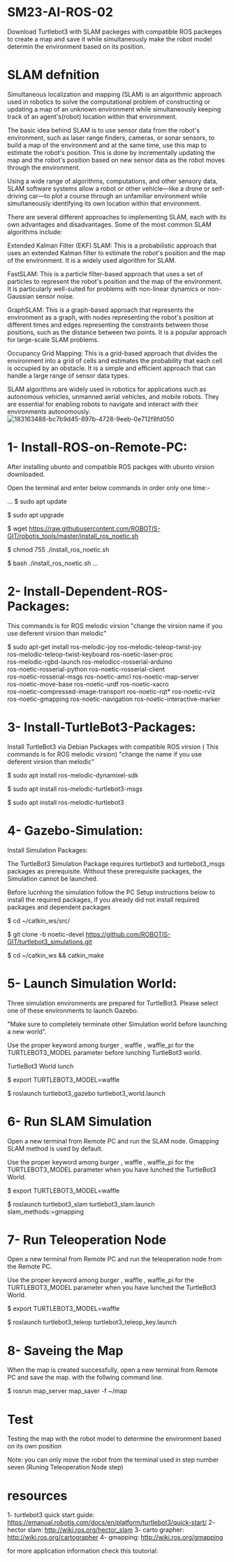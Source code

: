 # SM23-AI-ROS-02
Download Turtlebot3 with SLAM packeges with compatible ROS packeges to create a map and save it while simultaneously make the robot model determin the environment based on its position.

# SLAM defnition

Simultaneous localization and mapping (SLAM) is an algorithmic approach used in robotics to solve the computational problem of constructing or updating a map of an unknown environment while simultaneously keeping track of an agent's(robot) location within that environment.

The basic idea behind SLAM is to use sensor data from the robot's environment, such as laser range finders, cameras, or sonar sensors, to build a map of the environment and at the same time, use this map to estimate the robot's position. This is done by incrementally updating the map and the robot's position based on new sensor data as the robot moves through the environment.

Using a wide range of algorithms, computations, and other sensory data, SLAM software systems allow a robot or other vehicle—like a drone or self-driving car—to plot a course through an unfamiliar environment while simultaneously identifying its own location within that environment.

There are several different approaches to implementing SLAM, each with its own advantages and disadvantages. Some of the most common SLAM algorithms include:

Extended Kalman Filter (EKF) SLAM: This is a probabilistic approach that uses an extended Kalman filter to estimate the robot's position and the map of the environment. It is a widely used algorithm for SLAM.

FastSLAM: This is a particle filter-based approach that uses a set of particles to represent the robot's position and the map of the environment. It is particularly well-suited for problems with non-linear dynamics or non-Gaussian sensor noise.

GraphSLAM: This is a graph-based approach that represents the environment as a graph, with nodes representing the robot's position at different times and edges representing the constraints between those positions, such as the distance between two points. It is a popular approach for large-scale SLAM problems.

Occupancy Grid Mapping: This is a grid-based approach that divides the environment into a grid of cells and estimates the probability that each cell is occupied by an obstacle. It is a simple and efficient approach that can handle a large range of sensor data types.

SLAM algorithms are widely used in robotics for applications such as autonomous vehicles, unmanned aerial vehicles, and mobile robots. They are essential for enabling robots to navigate and interact with their environments autonomously.
![183163488-bc7b9d45-897b-4728-9eeb-0e712f8fd050](https://github.com/Naif-Al-Ajlani/SM23-AI-ROS-02/assets/98528261/5a1c8326-727a-4a50-affe-c0ff74b63892)

# 1- Install-ROS-on-Remote-PC:
After installing ubunto and compatible ROS packges with ubunto virsion downloaded.


Open the terminal and enter below commands in order only one time:-

...
$ sudo apt update

$ sudo apt upgrade

$ wget https://raw.githubusercontent.com/ROBOTIS-GIT/robotis_tools/master/install_ros_noetic.sh

$ chmod 755 ./install_ros_noetic.sh

$ bash ./install_ros_noetic.sh
...

# 2- Install-Dependent-ROS-Packages:
This commands is for ROS melodic virsion "change the virsion name if you use deferent virsion than melodic"

$ sudo apt-get install ros-melodic-joy ros-melodic-teleop-twist-joy \
ros-melodic-teleop-twist-keyboard ros-noetic-laser-proc \
ros-melodic-rgbd-launch ros-melodicc-rosserial-arduino \
ros-noetic-rosserial-python ros-noetic-rosserial-client \
ros-noetic-rosserial-msgs ros-noetic-amcl ros-noetic-map-server \
ros-noetic-move-base ros-noetic-urdf ros-noetic-xacro \
ros-noetic-compressed-image-transport ros-noetic-rqt* ros-noetic-rviz \
ros-noetic-gmapping ros-noetic-navigation ros-noetic-interactive-marker

# 3- Install-TurtleBot3-Packages:
Install TurtleBot3 via Debian Packages with compatible ROS virsion ( This commands is for ROS melodic virsion) "change the name if you use deferent virsion than melodic"

$ sudo apt install ros-melodic-dynamixel-sdk

$ sudo apt install ros-melodic-turtlebot3-msgs

$ sudo apt install ros-melodic-turtlebot3

# 4- Gazebo-Simulation:
Install Simulation Packages:

The TurtleBot3 Simulation Package requires turtlebot3 and turtlebot3_msgs packages as prerequisite. Without these prerequisite packages, the Simulation cannot be launched.

Before lucnhing the simulation follow the PC Setup instructions below to install the required packages, if you already did not install required packages and dependent packages

$ cd ~/catkin_ws/src/

$ git clone -b noetic-devel https://github.com/ROBOTIS-GIT/turtlebot3_simulations.git

$ cd ~/catkin_ws && catkin_make

# 5- Launch Simulation World:
Three simulation environments are prepared for TurtleBot3. Please select one of these environments to launch Gazebo.

"Make sure to completely terminate other Simulation world before launching a new world".

Use the proper keyword among burger , waffle , waffle_pi for the TURTLEBOT3_MODEL parameter before lunching TurtleBot3 world.

TurtleBot3 World lunch

$ export TURTLEBOT3_MODEL=waffle

$ roslaunch turtlebot3_gazebo turtlebot3_world.launch

# 6- Run SLAM Simulation
Open a new terminal from Remote PC and run the SLAM node. Gmapping SLAM method is used by default.

Use the proper keyword among burger , waffle , waffle_pi for the TURTLEBOT3_MODEL parameter when you have lunched the TurtleBot3 World.

$ export TURTLEBOT3_MODEL=waffle

$ roslaunch turtlebot3_slam turtlebot3_slam.launch slam_methods:=gmapping

# 7- Run Teleoperation Node
Open a new terminal from Remote PC and run the teleoperation node from the Remote PC.

Use the proper keyword among burger , waffle , waffle_pi for the TURTLEBOT3_MODEL parameter  when you have lunched the TurtleBot3 World.

$ export TURTLEBOT3_MODEL=waffle

$ roslaunch turtlebot3_teleop turtlebot3_teleop_key.launch

# 8- Saveing the Map
When the map is created successfully, open a new terminal from Remote PC and save the map. with the follwing command line.

$ rosrun map_server map_saver -f ~/map

# Test
Testing the map with the robot model to determine the environment based on its own position

Note: you can only move the robot from the terminal used in step number seven (Runing Teleoperation Node step)

# resources
1- turtlebot3 quick start guide: https://emanual.robotis.com/docs/en/platform/turtlebot3/quick-start/
2- hector slam: http://wiki.ros.org/hector_slam
3- carto grapher: http://wiki.ros.org/cartographer
4- gmapping: http://wiki.ros.org/gmapping

for more application information check this toutorial:
